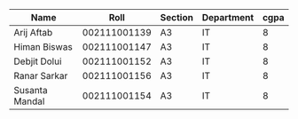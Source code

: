 | Name           | Roll         | Section | Department | cgpa |
|----------------|--------------|---------|------------|------|
| Arij Aftab     | 002111001139 |   A3    |    IT      |  8   |
| Himan Biswas   | 002111001147 |   A3    |    IT      |  8   |
| Debjit Dolui   | 002111001152 |   A3    |    IT      |  8   |
| Ranar Sarkar   | 002111001156 |   A3    |    IT      |  8   |
| Susanta Mandal | 002111001154 |   A3    |    IT      |  8   |
